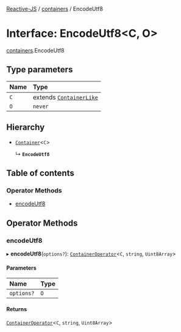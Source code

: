[Reactive-JS](../README.md) / [containers](../modules/containers.md) / EncodeUtf8

# Interface: EncodeUtf8<C, O\>

[containers](../modules/containers.md).EncodeUtf8

## Type parameters

| Name | Type |
| :------ | :------ |
| `C` | extends [`ContainerLike`](containers.ContainerLike.md) |
| `O` | `never` |

## Hierarchy

- [`Container`](containers.Container.md)<`C`\>

  ↳ **`EncodeUtf8`**

## Table of contents

### Operator Methods

- [encodeUtf8](containers.EncodeUtf8.md#encodeutf8)

## Operator Methods

### encodeUtf8

▸ **encodeUtf8**(`options?`): [`ContainerOperator`](../modules/containers.md#containeroperator)<`C`, `string`, `Uint8Array`\>

#### Parameters

| Name | Type |
| :------ | :------ |
| `options?` | `O` |

#### Returns

[`ContainerOperator`](../modules/containers.md#containeroperator)<`C`, `string`, `Uint8Array`\>
